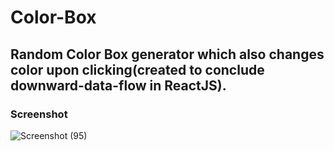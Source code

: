 # Color-Box

## Random Color Box generator which also changes color upon clicking(created to conclude downward-data-flow in ReactJS).

### Screenshot

![Screenshot (95)](https://user-images.githubusercontent.com/44740658/78899071-7ed62a00-7a92-11ea-807b-dbbfd4a3af60.png)
